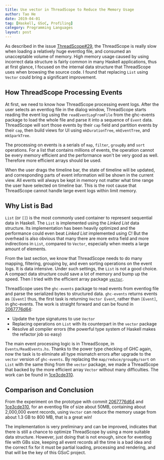 ```yaml
---
title: Use vector in ThreadScope to Reduce the Memory Usage
author: Tao He
date: 2019-04-01
tag: [Haskell, GSoC, Profiling]
category: Programming Languages
layout: post
---
```


As described in the issue [ThreadScope#29][1], the ThreadScope is really slow
when loading a relatively huge eventlog file, and consumed an unacceptable volume
of memory. High memory usage caused by using incorrect data structure is
fairly common in many Haskell applications, thus at first glance, I focused
on the internal data structure that ThreadScope uses when browsing the source code.
I found that replacing `List` using `Vector` could bring a significant improvement.

<!--more-->

How ThreadScope Processing Events
---------------------------------

At first, we need to know how ThreadScope processing event logs. After the user
selects an eventlog file in the dialog window, ThreadScope starts reading the
event log using the `readEventLogFromFile` from the ghc-events package to load
the whole file and parse it into a sequence of `Event` data. ThreadScope will
sort those events by their `cap` field and partition events by their `cap`,
then build views for UI using `mkDurationTree`, `mkEventTree`, and `mkSparkTree`.

The processing on events is a serials of `map`, `filter`, `groupBy` and `sort`
operations. For a list that contains millions of events, the operation cannot
be every memory efficient and the performance won't be very good as well.
Therefore more efficient arrays should be used.

When the user drags the timeline bar, the state of timeline will be updated, and
corresponding parts of event information will be shown in the current view. All
events will always be kept in memory not matter what time range the user have
selected on timeline bar. This is the root cause that ThreadScope cannot handle
large event logs within limit memory.

Why List is Bad
---------------

`List` (or `[]`) is the most commonly used container to represent sequential data
in Haskell. The `List` is implemented using the _Linked List_ data structure. Its
implementation has been heavily optimized and the performance could even beat
_Linked List_ implemented using C! But the overhead is also obvious that many
there are more extra field and more indirections in `List`, compared to `Vector`,
especially when meets a large amount of elements.

From the last section, we know that ThreadScope needs to do many mapping, filtering,
grouping by, and even sorting operations on the event logs. It is data intensive.
Under such settings, the `List` is not a good choice. A compact data structure
could save a lot of memory and bump up the speed. Then I tried with the efficient
array package [`vector`][4].

ThreadScope uses the `ghc-events` package to read events from eventlog file and parse
the serialized bytes to structured data. `ghc-events` returns events as `[Event]`
thus, the first task is returning `Vector Event`, rather than `[Event]`, in ghc-events.
The work is straight forward and can be found in [2067776d64][2]:

+ Update the type signatures to use `Vector`
+ Replacing operations on `List` with its counterpart in the `vector` package
+ Resolve all compiler errors (the powerful type system of Haskell makes the refactor
  job so easy)

The main event processing logic is in ThreadScope, in `Events/ReadEvents.hs`. Thanks
to the power type checking of GHC again, now the task is to eliminate all type mismatch
errors after upgrade to the `vector` version of `ghc-events`. By replacing the
`map/reduce/groupBy/sort` on `List` with the same thing from the `vector` package, we
made a ThreadScope that backed by the more efficient array `Vector` without many difficulties.
The work can be found in [1ce3cde310][3].

Comparison and Conclusion
-------------------------

From the experiment on the prototype with commit [2067776d64][2] and [1ce3cde310][3],
for an eventlog file of size about 50MB, containing about 2,000,000 event records,
using `Vector` can reduce the memory usage from about 1.3 GB to 800 MB, that is a
great win!

The implementation is very preliminary and can be improved, indicates that there is
still a chance to optimize ThreadScope by using a more suitable data structure. However,
just doing that is not enough, since for eventlog file with GBs size, keeping all
event records all the time is a bad idea and the correct fix for it must be partial
loading, processing and rendering, and that will be the key of this GSoC project.

[1]: https://github.com/haskell/ThreadScope/issues/29
[2]: https://github.com/sighingnow/ghc-events/commit/2067776d64ea34a4300e18c6d5d717333a8efcb3
[3]: https://github.com/sighingnow/ThreadScope/commit/1ce3cde310eb3b9a678bcffda4d5854db005afb8
[4]: http://hackage.haskell.org/package/vector
